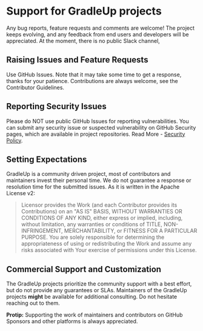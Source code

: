 # Support for GradleUp projects

Any bug reports, feature requests and comments are welcome!
The project keeps evolving,
and any feedback from end users and developers will be appreciated.
At the moment, there is no public Slack channel,

## Raising Issues and Feature Requests

Use GitHub Issues.
Note that it may take some time to get a response, thanks for your patience.
Contributions are always welcome, see the Contributor Guidelines.

## Reporting Security Issues

Please do NOT use public GitHub Issues for reporting vulnerabilities.
You can submit any security issue or suspected vulnerability on GitHub Security pages,
which are available in project repositories.
Read More - [Security Policy](./SECURITY.md).

## Setting Expectations

GradleUp is a community driven project,
most of contributors and maintainers invest their personal time.
We do not guarantee a response or resolution
time for the submitted issues.
As it is written in the Apache License v2:

> Licensor provides the Work (and each Contributor provides its Contributions)
> on an "AS IS" BASIS,
> WITHOUT WARRANTIES OR CONDITIONS OF ANY KIND, either express or
> implied, including, without limitation, any warranties or conditions
> of TITLE, NON-INFRINGEMENT, MERCHANTABILITY, or FITNESS FOR A
> PARTICULAR PURPOSE. You are solely responsible for determining the
> appropriateness of using or redistributing the Work and assume any
> risks associated with Your exercise of permissions under this License.

## Commercial Support and Customization

The GradleUp projects prioritize the community support with a best effort,
but do not provide any guarantees or SLAs.
Maintainers of the GradleUp projects **might** be available for additional consulting.
Do not hesitate reaching out to them.

**Protip:** Supporting the work of maintainers and contributors on GitHub Sponsors and other platforms is always appreciated.
